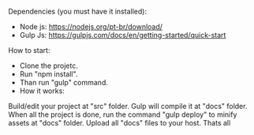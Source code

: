 Dependencies (you must have it installed):

 * Node js: https://nodejs.org/pt-br/download/
 * Gulp Js: https://gulpjs.com/docs/en/getting-started/quick-start

How to start:

 * Clone the projetc.
 * Run "npm install".
 * Than run "gulp" command.
 * How it works:

Build/edit your project at "src" folder.
Gulp will compile it at "docs" folder.
When all the project is done, run the command "gulp deploy" to minify assets at "docs" folder.
Upload all "docs" files to your host.
Thats all
